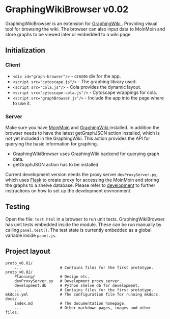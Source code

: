 # GraphingWikiBrowser  v0.02

GraphingWikiBrowser is an extension for [GraphingWiki ](https://github.com/graphingwiki/graphingwiki). Providing visual tool for browsing the wiki. The browser can also input data to MoinMoin and store graphs to be viewed later or embedded to a wiki page.

## Initialization

### Client

* `<div id="graph-browser"/>` - create div for the app.
* `<script src="cytoscape.js"/>` - The graphing library used.
* `<script src="cola.js"/>` - Cola provides the dynamic layout.
* `<script src="cytoscape-cola.js"/>` - Cytoscape wrappings for cola.
* `<script src="graphBrowser.js"/>` - Include the app into the page where to use it.

### Server

Make sure you have [MoinMoin](https://moinmo.in/MoinMoinDownload) and [GraphingWiki ](https://github.com/graphingwiki/graphingwiki) installed. In addition the browser needs to have the latest getGraphJSON action installed, which is not yet included in the GraphingWiki. This action provides the API for querying the basic information for graphing.

* GraphingWikiBrowser uses GraphingWiki backend for querying graph data.
* getGraphJSON action has to be installed

Current development version needs the proxy server `devProxyServer.py`,  which uses [Flask](http://flask.pocoo.org/) to create proxy for accessing the MoinMoin and storing the graphs to a shelve database. Please refer to [development](development.md) to further instructions on how to set up the development environment.

## Testing

Open the file: `test.html` in a browser to run unit tests.
GraphingWikiBrowser has unit tests embedded inside the module. These can be 
run manually by calling `panel.test()`. The test state is currently embedded as a global variable inside `panel.js`. 

## Project layout

    proto_v0.01/
        ...                 # Contains files for the first prototype.
    proto_v0.02/
        Planning/           # Design etc.
        devProxyServer.py   # Development proxy server.
        development.db      # Python shelve db for development.
        ...                 # Contains files for the first prototype.
    mkdocs.yml              # The configuration file for running mkdocs.
    docs/
        index.md            # The documentation homepage.
        ...                 # Other markdown pages, images and other files.
